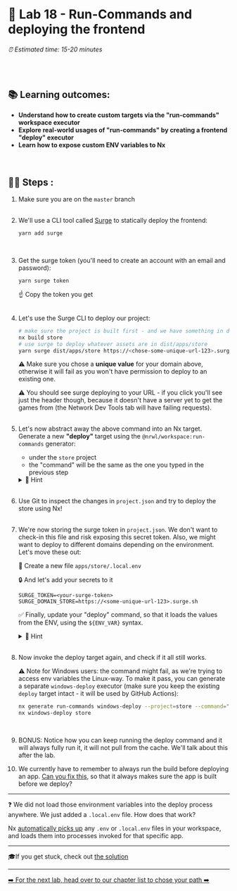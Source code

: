 # 📎 Lab 18 - Run-Commands and deploying the frontend

###### ⏰ Estimated time: 15-20 minutes

<br />

## 📚 Learning outcomes:

- **Understand how to create custom targets via the "run-commands" workspace executor**
- **Explore real-world usages of "run-commands" by creating a frontend "deploy" executor**
- **Learn how to expose custom ENV variables to Nx**
  <br /><br /><br />

## 🏋️‍♀️ Steps :

1. Make sure you are on the `master` branch
   <br /> <br />
2. We'll use a CLI tool called [Surge](https://surge.sh/) to statically deploy the frontend:

   ```bash
   yarn add surge
   ```

   <br />

3. Get the surge token (you'll need to create an account with an email and password):

   ```
   yarn surge token
   ```

   ☝️ Copy the token you get
   <br /> <br />

4. Let's use the Surge CLI to deploy our project:

   ```bash
   # make sure the project is built first - and we have something in dist
   nx build store
   # use surge to deploy whatever assets are in dist/apps/store
   yarn surge dist/apps/store https://<chose-some-unique-url-123>.surge.sh --token <your-surge-token>
   ```

   ⚠️ Make sure you chose a **unique value** for your domain above, otherwise
   it will fail as you won't have permission to deploy to an existing one.

   ⚠️ You should see surge deploying to your URL - if you click you'll see just the header though, because it doesn't have a server yet to get the games from (the Network Dev Tools tab will have failing requests).
   <br /> <br />

5. Let's now abstract away the above command into an Nx target. Generate a new **"deploy"** target using the `@nrwl/workspace:run-commands` generator:

   - under the `store` project
   - the "command" will be the same as the one you typed in the previous step

   <details>
   <summary>🐳 Hint</summary>

   Consult the run-commands generator docs [here](https://nx.dev/packages/workspace/generators/run-commands)
   </details>
   <br />

6. Use Git to inspect the changes in `project.json` and try to deploy the store using Nx!
   <br /> <br />
7. We're now storing the surge token in `project.json`. We don't want to check-in this file and risk exposing this secret token. Also, we might want to deploy to different domains depending on the environment. Let's move these out:

   📁 Create a new file `apps/store/.local.env`

   🔒 And let's add your secrets to it

   ```
   SURGE_TOKEN=<your-surge-token>
   SURGE_DOMAIN_STORE=https://<some-unique-url-123>.surge.sh
   ```

   ✅ Finally, update your "deploy" command, so that it loads the values from the ENV, using the `${ENV_VAR}` syntax.

    <details>
    <summary>🐳 Hint</summary>
    
    ```bash
   surge dist/apps/store ${SURGE_DOMAIN_STORE} --token ${SURGE_TOKEN} 
   ```
    </details>
    <br />

8. Now invoke the deploy target again, and check if it all still works.

   ⚠️ Note for Windows users: the command might fail, as we're trying to access env variables the Linux-way.
   To make it pass, you can generate a separate `windows-deploy` executor (make sure you keep the existing `deploy` target intact - it will be used by GitHub Actions):

   ```bash
   nx generate run-commands windows-deploy --project=store --command="surge dist/apps/store %SURGE_DOMAIN_STORE% --token %SURGE_TOKEN%"
   nx windows-deploy store
   ```

   <br />
   
9. BONUS: Notice how you can keep running the deploy command and it will always fully run it, it will not pull from the cache. We'll talk about this after the lab.

10. We currently have to remember to always run the build before deploying an app. [Can you fix this](https://nx.dev/reference/project-configuration#dependson), so that it always makes sure the app is built before we deploy?

---

❓ We did not load those environment variables into the deploy process anywhere.
We just added a `.local.env` file. How does that work?

Nx [automatically picks up](https://nx.dev/recipe/define-environment-variables#setting-environment-variables) any `.env` or `.local.env` files in your workspace,
and loads them into processes invoked for that specific app.

---

🎓If you get stuck, check out [the solution](SOLUTION.md)

---

[➡️ For the next lab, head over to our chapter list to chose your path ➡️](https://github.com/nrwl/nx-workshop#day-2)
